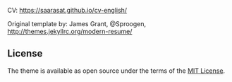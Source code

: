 
CV: https://saarasat.github.io/cv-english/

Original template by: James Grant, @Sproogen, http://themes.jekyllrc.org/modern-resume/

## License

The theme is available as open source under the terms of the [MIT License](https://opensource.org/licenses/MIT).
